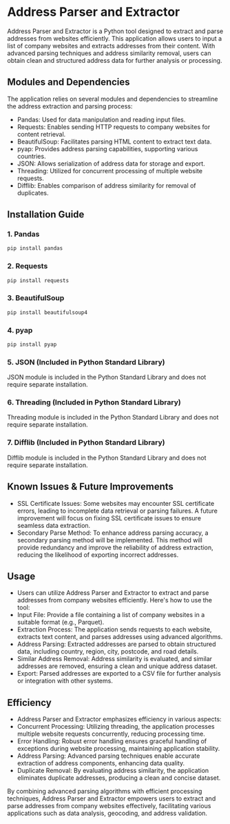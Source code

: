 # Address Parser and Extractor

Address Parser and Extractor is a Python tool designed to extract and parse addresses from websites efficiently. This application allows users to input a list of company websites and extracts addresses from their content. With advanced parsing techniques and address similarity removal, users can obtain clean and structured address data for further analysis or processing.

## Modules and Dependencies
The application relies on several modules and dependencies to streamline the address extraction and parsing process:
* Pandas: Used for data manipulation and reading input files.
* Requests: Enables sending HTTP requests to company websites for content retrieval.
* BeautifulSoup: Facilitates parsing HTML content to extract text data.
* pyap: Provides address parsing capabilities, supporting various countries.
* JSON: Allows serialization of address data for storage and export.
* Threading: Utilized for concurrent processing of multiple website requests.
* Difflib: Enables comparison of address similarity for removal of duplicates.

## Installation Guide

### 1. Pandas
```bash
pip install pandas
```

### 2. Requests
```bash
pip install requests
```

### 3. BeautifulSoup
```bash
pip install beautifulsoup4
```

### 4. pyap
```bash
pip install pyap
```

### 5. JSON (Included in Python Standard Library)
JSON module is included in the Python Standard Library and does not require separate installation.

### 6. Threading (Included in Python Standard Library)
Threading module is included in the Python Standard Library and does not require separate installation.

### 7. Difflib (Included in Python Standard Library)
Difflib module is included in the Python Standard Library and does not require separate installation.

## Known Issues & Future Improvements
* SSL Certificate Issues: Some websites may encounter SSL certificate errors, leading to incomplete data retrieval or parsing failures. A future improvement will focus on fixing SSL certificate issues to ensure seamless data extraction.
* Secondary Parse Method: To enhance address parsing accuracy, a secondary parsing method will be implemented. This method will provide redundancy and improve the reliability of address extraction, reducing the likelihood of exporting incorrect addresses.

## Usage
* Users can utilize Address Parser and Extractor to extract and parse addresses from company websites efficiently. Here's how to use the tool:
* Input File: Provide a file containing a list of company websites in a suitable format (e.g., Parquet).
* Extraction Process: The application sends requests to each website, extracts text content, and parses addresses using advanced algorithms.
* Address Parsing: Extracted addresses are parsed to obtain structured data, including country, region, city, postcode, and road details.
* Similar Address Removal: Address similarity is evaluated, and similar addresses are removed, ensuring a clean and unique address dataset.
* Export: Parsed addresses are exported to a CSV file for further analysis or integration with other systems.

## Efficiency
* Address Parser and Extractor emphasizes efficiency in various aspects:
* Concurrent Processing: Utilizing threading, the application processes multiple website requests concurrently, reducing processing time.
* Error Handling: Robust error handling ensures graceful handling of exceptions during website processing, maintaining application stability.
* Address Parsing: Advanced parsing techniques enable accurate extraction of address components, enhancing data quality.
* Duplicate Removal: By evaluating address similarity, the application eliminates duplicate addresses, producing a clean and concise dataset.

By combining advanced parsing algorithms with efficient processing techniques, Address Parser and Extractor empowers users to extract and parse addresses from company websites effectively, facilitating various applications such as data analysis, geocoding, and address validation.
